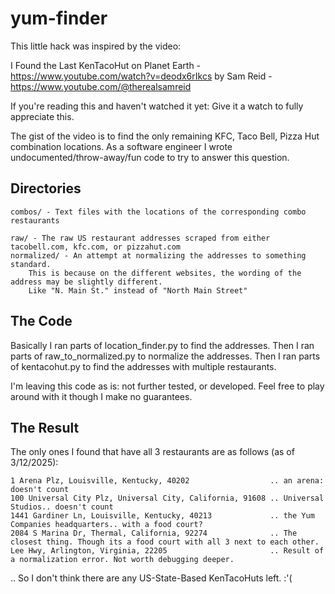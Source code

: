 # yum-finder

This little hack was inspired by the video:

I Found the Last KenTacoHut on Planet Earth - https://www.youtube.com/watch?v=deodx6rIkcs by Sam Reid - https://www.youtube.com/@therealsamreid

If you're reading this and haven't watched it yet: Give it a watch to fully appreciate this.

The gist of the video is to find the only remaining KFC, Taco Bell, Pizza Hut combination locations. As a software engineer I wrote undocumented/throw-away/fun code to try to answer this question.

## Directories

```
combos/ - Text files with the locations of the corresponding combo restaurants

raw/ - The raw US restaurant addresses scraped from either tacobell.com, kfc.com, or pizzahut.com
normalized/ - An attempt at normalizing the addresses to something standard.
    This is because on the different websites, the wording of the address may be slightly different.
    Like "N. Main St." instead of "North Main Street"
```

## The Code

Basically I ran parts of location_finder.py to find the addresses. Then I ran parts of raw_to_normalized.py to normalize the addresses. Then I ran parts of kentacohut.py to find the addresses with multiple restaurants.

I'm leaving this code as is: not further tested, or developed. Feel free to play around with it though I make no guarantees.

## The Result

The only ones I found that have all 3 restaurants are as follows (as of 3/12/2025):

```
1 Arena Plz, Louisville, Kentucky, 40202                  .. an arena: doesn't count
100 Universal City Plz, Universal City, California, 91608 .. Universal Studios.. doesn't count
1441 Gardiner Ln, Louisville, Kentucky, 40213             .. the Yum Companies headquarters.. with a food court?
2084 S Marina Dr, Thermal, California, 92274              .. The closest thing. Though its a food court with all 3 next to each other.
Lee Hwy, Arlington, Virginia, 22205                       .. Result of a normalization error. Not worth debugging deeper.
```

.. So I don't think there are any US-State-Based KenTacoHuts left. :'(
